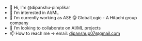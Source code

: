 - 👋 Hi, I’m @dipanshu-pimplikar
- 👀 I’m interested in AI/ML
- 🌱 I’m currently working as ASE @ GlobalLogic - A Hitachi group company
- 💞️ I’m looking to collaborate on AI/ML projects
- 📫 How to reach me -> email: dipanshup07@gmail.com

<!---
dipanshu-pimplikar/dipanshu-pimplikar is a ✨ special ✨ repository because its `README.md` (this file) appears on your GitHub profile.
You can click the Preview link to take a look at your changes.
--->
